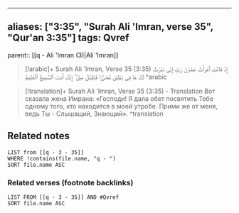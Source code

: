 
---
aliases: ["3:35", "Surah Ali 'Imran, verse 35", "Qur'an 3:35"]
tags: Qvref
---

parent:: [[q - Ali 'Imran (3)|Ali 'Imran]]

> [!arabic]+ Surah Ali 'Imran, Verse 35 (3:35)
> <span class="quran-arabic">إِذْ قَالَتِ ٱمْرَأَتُ عِمْرَٰنَ رَبِّ إِنِّى نَذَرْتُ لَكَ مَا فِى بَطْنِى مُحَرَّرًا فَتَقَبَّلْ مِنِّىٓ ۖ إِنَّكَ أَنتَ ٱلسَّمِيعُ ٱلْعَلِيمُ</span>
^arabic

> [!translation]+ Surah Ali 'Imran, Verse 35 (3:35) - Translation
> Вот сказала жена Имрана: «Господи! Я дала обет посвятить Тебе одному того, кто находится в моей утробе. Прими же от меня, ведь Ты - Слышащий, Знающий».
^translation



## Related notes
```dataview
LIST from [[q - 3 - 35]]
WHERE !contains(file.name, "q - ")
SORT file.name ASC
```

### Related verses (footnote backlinks)
```dataview
LIST FROM [[q - 3 - 35]] AND #Qvref
SORT file.name ASC
```

